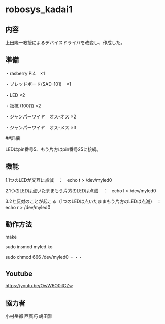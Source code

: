 # robosys_kadai1

## 内容
上田隆一教授によるデバイスドライバを改変し、作成した。

## 準備
・rasberry Pi4　×1　


・ブレッドボード(SAD-101)　×1 


・LED ×2


・抵抗 (100Ω) ×2 


・ジャンパーワイヤ　オス-オス ×2 


・ジャンパーワイヤ　オス-メス ×3

##詳細

LEDはpin番号5、もう片方はpin番号25に接続。


## 機能
1.1つのLEDが交互に点滅　：　echo t > /dev/myled0


2.1つのLEDは点いたままもう片方のLEDは点滅　：　echo l > /dev/myled0


3.2と反対のことが起こる（1つのLEDは点いたままもう片方のLEDは点滅）　：　echo r > /dev/myled0


## 動作方法
make


sudo insmod myled.ko 


sudo chmod 666 /dev/myled0 ・・・


## Youtube
https://youtu.be/OwW6O0iICZw

## 協力者
小村岳都
西廣巧
嶋田雅
